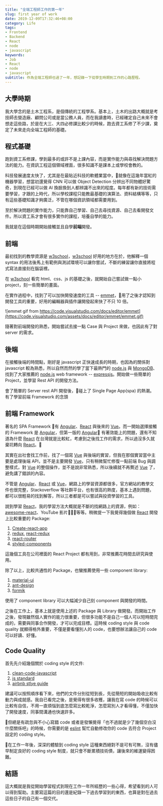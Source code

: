 ```yaml
---
title: "全端工程師工作的第一年"
slug: first year of work
date: 2019-12-09T17:32:46+08:00
category: Life
tags:
- Frontend
- Backend
- React
- node
- javascript
keywords:
- Job
- React
- node
- javascript
subtitle: 作為全端工程師也過了一年，想記錄一下從學生時期到工作的心路歷程。
---
```


## 大學時期

我大學念的是土木工程系，是個傳統的工程學系。基本上，土木的出路大概就是考技師去營造廠、顧問公司或是當公務人員，而在我讀書時，已經確定自己未來不會想走這些路，於是在大三、大四必修課比較少的時候，跑去資工系修了不少課，奠定了未來走向全端工程師的基礎。

## 程式基礎

跑到資工系修課，學到最多的或許不是上課內容，而是實作能力與尋找解決問題方法的能力。在資訊工程這個領域裡面，很多知識不是課本上或學校會教的。

科技發展速度太快了，尤其是在最貼近科技的軟體業當中，就像在這幾年當紅的機器學習，想當初還覺得 CNN 可以做 Object Detection 分辨出不同物體好驚奇，到現在已經可以做 AI 換臉換到人都辨識不出來的程度。每年都有新的技術需要學習，才跟的上時代，所以學校課程只能教最基礎的演算法、資料結構等等，只有這些基礎知識才夠廣泛，不管在哪個資訊領域都需要用到。

至於解決問題的實作能力，只能靠自己學習、自己去尋找資源、自己去看開發文件。所以資工系才會有很多實作的課程，培養自學的能力。

我就是在這個時期開始接觸並且自學**前端**開發。

## 前端

最初找到的教學資源是 [w3school]，[w3school] 好用的地方在於，他解釋一個 syntax 的用法後馬上有範例與測試環境可以讓你嘗試，不斷的練習讓你直接將程式寫法直接刻在腦袋裡。

在 [w3school] 看完 html、css、js 的基礎之後，就開始自己嘗試做一點小 project，刻一些簡單的畫面。

在實作過程中，找到了可以加快開發速度的工具 -- [emmet]，用了之後才認知到開發工具的重要，好用的編輯器與插件讓開發起來快了不只 10 倍。

![emmet gif from https://code.visualstudio.com/docs/editor/emmet](https://code.visualstudio.com/assets/docs/editor/emmet/emmet.gif)

隨著對前端開發的熟悉，開始嘗試去接一點 Case 與 Project 來做，也因此有了對 server 的需求。

## 後端

在接觸後端的時間點，剛好是 javascript 正快速成長的時期，也因為的關係對 javascript 較為熟悉，所以自然而然的學了當下最熱門的 [node.js] 與 [MongoDB]、找到了大家推薦的 [node.js] web framework -- [expressjs]。開始做一些簡單的 Project，並學習 Rest API 的開發方法。

會了簡單的 Server rest API 開發後，碰上了 Single Page App(spa) 的熱潮。有了學習前端 Framework 的念頭

## 前端 Framework

著名的 SPA Framework 有 [Angular]、[React] 與後來的 [Vue]。而一開始選擇接觸的 Framework 是 [Angular]，但第一版的 [Angular] 有著效能上的問題，還有不知道為什麼 [React] 在台灣就是比較紅，考慮到之後找工作的需求，所以過沒多久就棄坑轉向 [React]。

其實在出社會找工作前，找了一個寫 [Vue] 與後端的實習，但我在那個實習當中主要是處理後端 API，並不是主要開發 [Vue]，只有稍微幫忙修復一點前端 Bug 與調整樣式，對 [Vue] 的整個操作，並不是說非常熟悉，所以後續就不再贅述 [Vue] 了，避免講了錯誤的內容。

不管是 [Angular]、[React] 或 [Vue]，網路上的學習資源都很多，官方網站的教學文件也很完整，Stackoverflow 等社群平台，也有很高的熱度，基本上遇到問題，都可以很輕易的找到解答，所以三者都是可以嘗試與投資學習的工具。

說到學習 [React]，我的學習方法大概就是不斷的找網路上的資源，例如：[awesome-react](https://github.com/enaqx/awesome-react)、YouTube 影片等等。稍微提一下我覺得幾個做 [React] 開發上比較重要的 Package:

1. [Create-react-app](https://create-react-app.dev/)
2. [redux](https://redux.js.org/), [react-redux](https://react-redux.js.org/introduction/quick-start)
3. [react-router](https://reacttraining.com/react-router/)
4. [styled-components](https://www.styled-components.com/)

這幾個工具在公司裡面的 React Project 都有用到，非常推薦花時間去研究與使用。

除了以上，比較共通性的 Package，也蠻推薦使用一些 component library:

1. [material-ui](https://material-ui.com/)
2. [ant-design](https://ant.design/docs/react/introduce)
3. [formik](https://jaredpalmer.com/formik/docs/overview)

使用了 component library 可以大幅減少自己刻 component 與開發的時間。

之後在工作上，基本上就是使用上述的 Package 與 Library 做開發。而開始工作之後，發現雖然個人實作的能力很重要，但很多功能不是自己一個人可以短時間完成的，需要與同事合作開發，才可以完成目標。這時候 coding style 與 code quality 就顯得格外重要，不僅是要看懂別人的 code，也要想辦法讓自己的 code 可以好讀、好懂。

## Code Quality

首先先介紹幾個關於 coding style 的文件:

1. [clean-code-javascript](https://github.com/ryanmcdermott/clean-code-javascript)
2. [js standard](https://standardjs.com/rules.html)
3. [airbnb stlye guide](https://github.com/airbnb/javascript)

建議可以按照順序看下來，他們的文件分別從短到長，先從簡短的開始吸收比較有動力與成就感。我自已看完之後，是覺得有很多收穫，讓我在寫 code 的時候可以比較有自信，不用一直煩惱到底怎麼寫比較乾淨，怎麼寫別人才看得懂，不僅加快了開發速度，同事間溝通也快速許多。

但總是有疏忽與不小心寫錯 code 或者是發懶覺得「也不過就是少了幾個空白沒什麼關係吧」的時候，你需要的是 [eslint] 幫忙自動修改你的 code 去符合 Project 設定的 coding style。

在工作一年後，深深的體驗到 coding style 這種東西絕對不是可有可無，沒有儘早制定良好的 coding style 制度，就只會不斷累積技術債，讓後來的維運變得困難。

## 結語

這大概就是我從開始學習程式到現在工作一年所經歷的一些心得，希望看到的人可以得到幫助。主要寫這篇的目的還是紀錄一下過去學習到的東西，也算是對在過去這些日子的自己有一個交代。



[w3school]: https://www.w3schools.com/
[emmet]: https://emmet.io/
[node.js]: https://nodejs.org/en/
[MongoDB]: https://www.mongodb.com/
[expressjs]: https://expressjs.com/zh-tw/
[Angular]: https://angular.io/
[React]: https://zh-hant.reactjs.org/
[Vue]: https://vuejs.org/
[eslint]: https://eslint.org/